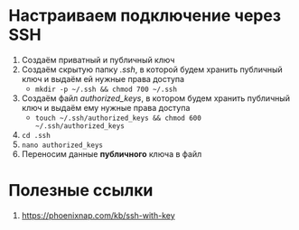 # Настраиваем подключение через SSH
1. Создаём приватный и публичный ключ
2. Создаём скрытую папку _.ssh_, в которой будем хранить публичный ключ и выдаём ей нужные права доступа
   - `mkdir -p ~/.ssh && chmod 700 ~/.ssh`
3. Создаём файл _authorized_keys_, в котором будем хранить публичный ключ и выдаём ему нужные права доступа
   - `touch ~/.ssh/authorized_keys && chmod 600 ~/.ssh/authorized_keys`
4. `cd .ssh`
5. `nano authorized_keys`
6. Переносим данные **публичного** ключа в файл


# Полезные ссылки
1. https://phoenixnap.com/kb/ssh-with-key
